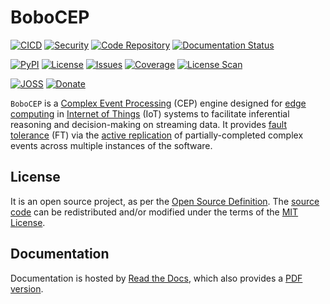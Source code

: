 # BoboCEP

[![CICD](https://github.com/r3w0p/bobocep/actions/workflows/cicd.yml/badge.svg)](
https://github.com/r3w0p/bobocep/actions/workflows/cicd.yml)
[![Security](https://github.com/r3w0p/bobocep/actions/workflows/security.yml/badge.svg)](
https://github.com/r3w0p/bobocep/actions/workflows/security.yml)
[![Code Repository](https://img.shields.io/badge/code-github-171515)](
https://github.com/r3w0p/bobocep/)
[![Documentation Status](https://readthedocs.org/projects/bobocep/badge/?version=latest)](
https://bobocep.readthedocs.io/)
<br/>

[![PyPI](https://img.shields.io/pypi/v/bobocep?color=blue&label=pypi)](
https://pypi.org/project/bobocep/)
[![License](https://img.shields.io/github/license/r3w0p/bobocep?color=blue&label=license)](
https://github.com/r3w0p/bobocep/blob/main/LICENSE/)
[![Issues](https://img.shields.io/github/issues/r3w0p/bobocep?label=issues)](
https://github.com/r3w0p/bobocep/issues/)
[![Coverage](https://codecov.io/github/r3w0p/bobocep/branch/main/graph/badge.svg?token=DltpHabb83)](
https://app.codecov.io/github/r3w0p/bobocep)
[![License Scan](https://app.fossa.com/api/projects/git%2Bgithub.com%2Fr3w0p%2Fbobocep.svg?type=shield)](
https://app.fossa.com/projects/git%2Bgithub.com%2Fr3w0p%2Fbobocep?ref=badge_shield)
<br/>

[![JOSS](https://img.shields.io/badge/10.21105/joss.05858-red?label=JOSS)](
https://doi.org/10.21105/joss.05858)
[![Donate](https://img.shields.io/badge/ko--fi-red?label=donate)](
https://ko-fi.com/r3w0p)
<br/>

`BoboCEP` is a [Complex Event Processing](https://en.wikipedia.org/wiki/Complex_event_processing) (CEP) engine
designed for [edge computing](https://en.wikipedia.org/wiki/Edge_computing) in
[Internet of Things](https://en.wikipedia.org/wiki/Internet_of_things) (IoT) systems
to facilitate inferential reasoning and decision-making on streaming data.
It provides [fault tolerance](https://en.wikipedia.org/wiki/Fault_tolerance) (FT) via the
[active replication](https://en.wikipedia.org/wiki/Replication_(computing)) of
partially-completed complex events across multiple instances of the software.

## License

It is an open source project, as per the
[Open Source Definition](https://opensource.org/osd).
The [source code](https://github.com/r3w0p/bobocep)
can be redistributed and/or modified under the terms of the 
[MIT License](https://github.com/r3w0p/bobocep/blob/main/LICENSE).

## Documentation

Documentation is hosted by [Read the Docs](https://bobocep.readthedocs.io),
which also provides a
[PDF version](https://bobocep.readthedocs.io/_/downloads/en/latest/pdf/).
